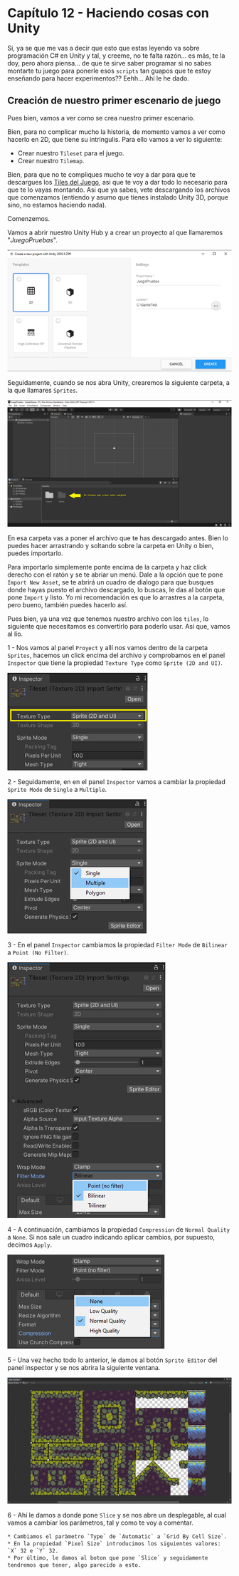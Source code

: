 # Capítulo 12 - Haciendo cosas con Unity 

Si, ya se que me vas a decir que esto que estas leyendo va sobre programación C# en Unity y tal, y creeme, no te falta razón... es más, te la doy, pero ahora piensa... de que te sirve saber programar si no sabes montarte tu juego para ponerle esos `scripts` tan guapos que te estoy enseñando para hacer experimentos?? Eehh... Ahí le he dado. 

## Creación de nuestro primer escenario de juego

Pues bien, vamos a ver como se crea nuestro primer escenario.

Bien, para no complicar mucho la historia, de momento vamos a ver como hacerlo en 2D, que tiene su intringulis. Para ello vamos a ver lo siguiente:

* Crear nuestro `Tileset` para el juego.
* Crear nuestro `Tilemap`.

Bien, para que no te compliques mucho te voy a dar para que te descargues los [Tiles del Juego](../resources/Material_Juego_2D/tiles), asi que te voy a dar todo lo necesario para que te lo vayas montando. Asi que ya sabes, vete descargando los archivos que comenzamos (entiendo y asumo que tienes instalado Unity 3D, porque sino, no estamos haciendo nada).

Comenzemos.

Vamos a abrir nuestro Unity Hub y a crear un proyecto al que llamaremos "_JuegoPruebas_".

![Unity Hub Tutorial](../img/11_UnityHubTutorial.png)

Seguidamente, cuando se nos abra Unity, crearemos la siguiente carpeta, a la que llamares `Sprites`.

![Unity Editor](../img/11_UnityEditor.png)

En esa carpeta vas a poner el archivo que te has descargado antes. Bien lo puedes hacer arrastrando y soltando sobre la carpeta en Unity o bien, puedes importarlo.

Para importarlo simplemente ponte encima de la carpeta y haz click derecho con el ratón y se te abriar un menú. Dale a la opción que te pone `Import New Asset`, se te abrirá un cuadro de dialogo para que busques donde hayas puesto el archivo descargado, lo buscas, le das al botón que pone `Import` y listo. Yo mi recomendación es que lo arrastres a la carpeta, pero bueno, también puedes hacerlo así.

Pues bien, ya una vez que tenemos nuestro archivo con los `tiles`, lo siguiente que necesitamos es convertirlo para poderlo usar. Así que, vamos al lío.

1 - Nos vamos al panel `Proyect` y allí nos vamos dentro de la carpeta `Sprites`, hacemos un click encima del archivo y comprobamos en el panel `Inspector` que tiene la propiedad `Texture Type` como `Sprite (2D and UI)`.

![Inspector Texture Type](../img/11_TextureType.png)

2 - Seguidamente, en en el panel `Inspector` vamos a cambiar la propiedad `Sprite Mode` de `Single` a `Multiple`.

![Inspector Texture Type](../img/11_SpriteMode.png)

3 - En el panel `Inspector` cambiamos la propiedad `Filter Mode` de `Bilinear` a `Point (No Filter)`. 

![Inspector Filter Mode](../img/11_FilterMode.png)

4 - A continuación, cambiamos la propiedad `Compression` de `Normal Quality` a `None`. Si nos sale un cuadro indicando aplicar cambios, por supuesto, decimos `Apply`.

![Inspector Filter Mode](../img/11_Compression.png)

5 - Una vez hecho todo lo anterior, le damos al botón `Sprite Editor` del panel inspector y se nos abrira la siguiente ventana.

![Inspector Filter Mode](../img/11_SpriteEditor.png)

6 - Ahí le damos a donde pone `Slice` y se nos abre un desplegable, al cual vamos a cambiar los parámetros, tal y como te voy a comentar.
	
	* Cambiamos el paràmetro `Type` de `Automatic` a `Grid By Cell Size`.
	* En la propiedad `Pixel Size` introducimos los siguientes valores: `X` 32 e `Y` 32.
	* Por último, le damos al boton que pone `Slice` y seguidamente tendremos que tener, algo parecido a esto.


